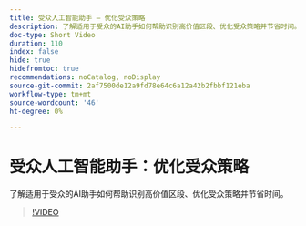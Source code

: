 ```yaml
---
title: 受众人工智能助手 — 优化受众策略
description: 了解适用于受众的AI助手如何帮助识别高价值区段、优化受众策略并节省时间。
doc-type: Short Video
duration: 110
index: false
hide: true
hidefromtoc: true
recommendations: noCatalog, noDisplay
source-git-commit: 2af7500de12a9fd78e64c6a12a42b2fbbf121eba
workflow-type: tm+mt
source-wordcount: '46'
ht-degree: 0%

---
```



# 受众人工智能助手：优化受众策略

了解适用于受众的AI助手如何帮助识别高价值区段、优化受众策略并节省时间。

<!-- 62_S508_3442517_109_ai-assistant-for-audiences-optimizing-audience-strategies -->
>[!VIDEO](https://video.tv.adobe.com/v/3458285/?learn=on&enablevpops=true)
